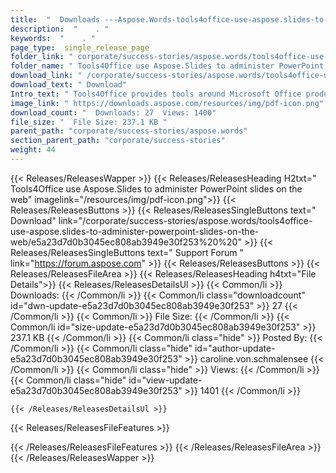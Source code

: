 ```yaml
---
title:  "  Downloads ---Aspose.Words-tools4office-use-aspose.slides-to-administer-powerpoint-slides-on-the-web . " 
description:  "    . " 
keywords:  "    . " 
page_type:  single_release_page
folder_link: " corporate/success-stories/aspose.words/tools4office-use-aspose.slides-to-administer-powerpoint-slides-on-the-web/"
folder_name: " Tools4Office use Aspose.Slides to administer PowerPoint slides on the web"
download_link: " /corporate/success-stories/aspose.words/tools4office-use-aspose.slides-to-administer-powerpoint-slides-on-the-web/e5a23d7d0b3045ec808ab3949e30f253"
download_text: " Download"
Intro_text: " Tools4Office provides tools around Microsoft Office products. Their main focus i..."
image_link: " https://downloads.aspose.com/resources/img/pdf-icon.png"
download_count: "  Downloads: 27  Views: 1400"
file_size: "  File Size: 237.1 KB "
parent_path: "corporate/success-stories/aspose.words"
section_parent_path: "corporate/success-stories"
weight: 44 
---
```


{{< Releases/ReleasesWapper >}}
  {{< Releases/ReleasesHeading H2txt=" Tools4Office use Aspose.Slides to administer PowerPoint slides on the web" imagelink="/resources/img/pdf-icon.png">}}
  {{< Releases/ReleasesButtons >}}
    {{< Releases/ReleasesSingleButtons text=" Download" link="/corporate/success-stories/aspose.words/tools4office-use-aspose.slides-to-administer-powerpoint-slides-on-the-web/e5a23d7d0b3045ec808ab3949e30f253%20%20" >}}
    {{< Releases/ReleasesSingleButtons text=" Support Forum " link="https://forum.aspose.com" >}}
  {{< Releases/ReleasesButtons >}}
  {{< Releases/ReleasesFileArea >}}
    {{< Releases/ReleasesHeading h4txt="File Details">}}
    {{< Releases/ReleasesDetailsUl >}}
            {{< Common/li  >}} Downloads: {{< /Common/li >}} 
      {{< Common/li class="downloadcount" id="dwn-update-e5a23d7d0b3045ec808ab3949e30f253" >}} 27 {{< /Common/li >}} 
      {{< Common/li  >}} File Size: {{< /Common/li >}} 
      {{< Common/li id="size-update-e5a23d7d0b3045ec808ab3949e30f253" >}} 237.1 KB {{< /Common/li >}} 
      {{< Common/li  class="hide" >}} Posted By: {{< /Common/li >}} 
      {{< Common/li class="hide" id="author-update-e5a23d7d0b3045ec808ab3949e30f253" >}} caroline.von.schmalensee {{< /Common/li >}} 
      {{< Common/li class="hide"  >}} Views: {{< /Common/li >}} 
      {{< Common/li class="hide" id="view-update-e5a23d7d0b3045ec808ab3949e30f253" >}} 1401 {{< /Common/li >}} 

    {{< /Releases/ReleasesDetailsUl >}}

  {{< Releases/ReleasesFileFeatures >}}
      
  {{< /Releases/ReleasesFileFeatures >}}
 {{< /Releases/ReleasesFileArea >}}
{{< /Releases/ReleasesWapper >}}


